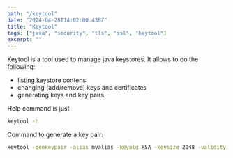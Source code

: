 ```yaml
---
path: "/keytool"
date: "2024-04-28T14:02:00.438Z"
title: "Keytool"
tags: ["java", "security", "tls", "ssl", "keytool"]
excerpt: ""
---
```


Keytool is a tool used to manage java keystores. It allows to do the following:
- listing keystore contens
- changing (add/remove) keys and certificates
- generating keys and key pairs

Help command is just

```bash
keytool -h
```

Command to generate a key pair:

```bash
keytool -genkeypair -alias myalias -keyalg RSA -keysize 2048 -validity 730 -keystore myjavakeystore.jks
```

```bash

```

```bash
```

```bash
```

